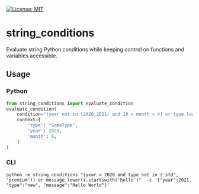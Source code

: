 [![License: MIT](https://img.shields.io/badge/License-MIT-yellow.svg)](https://opensource.org/licenses/MIT)
# string_conditions
Evaluate string Python conditions while keeping control on functions and variables accessible.

## Usage
### Python
```python
from string_conditions import evaluate_condition
evaluate_condition(
    condition="(year not in (2020,2021) and 10 > month > 4) or type.lower() == 'sometype'",
    context={
        'type': "SomeType",
        'year': 2023,
        'month': 6,
    }
)
```
### CLI
```commandline
python -m string_conditions "(year > 2020 and type not in ('std', 'premium')) or message.lower().startswith('hello')"  -c '{"year":2021, "type":"new", "message":"Hello World"}'
```
